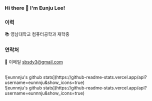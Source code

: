 ### Hi there 👋 I'm Eunju Lee!

### 이력
📚 영남대학교 컴퓨터공학과 재학중
<br>

### 연락처
📧 이메일 sbsdy3@gmail.com

<br>

<!-- <div align="center">![eunnnju's github stats](https://github-readme-stats.vercel.app/api?username=eunnnju&show_icons=true)
<!-- </div> -->
<div algin="center">![eunnnju's github stats](https://github-readme-stats.vercel.app/api?username=eunnnju&show_icons=true)
</div>
![eunnnju's github stats](https://github-readme-stats.vercel.app/api?username=eunnnju&show_icons=true)



<!--
**eunnnju/eunnnju** is a ✨ _special_ ✨ repository because its `README.md` (this file) appears on your GitHub profile.

Here are some ideas to get you started:

- 🔭 I’m currently working on ...
- 🌱 I’m currently learning ...
- 👯 I’m looking to collaborate on ...
- 🤔 I’m looking for help with ...
- 💬 Ask me about ...
- 📫 How to reach me: ...
- 😄 Pronouns: ...
- ⚡ Fun fact: ...
-->
